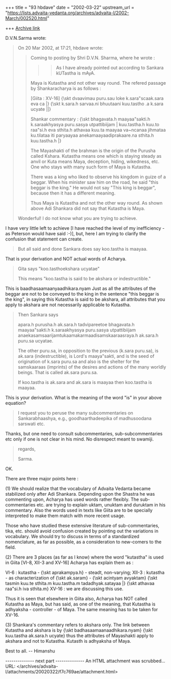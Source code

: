 +++
title = "93 hbdave"
date = "2002-03-22"
upstream_url = "https://lists.advaita-vedanta.org/archives/advaita-l/2002-March/002520.html"

+++
[Archive link](https://lists.advaita-vedanta.org/archives/advaita-l/2002-March/002520.html)


D.V.N.Sarma wrote:

> On 20 Mar 2002, at 17:21,  hbdave wrote:
> >
> > Coming to posting by Shri D.V.N. Sharma, where he wrote :
> > > > As I have already pointed out according to Sankara
> > > > kUTastha is mAyA.
> > >
> >
> > Maya is Kutastha and not other way round. The refered
> > passage by Shankaracharya is as follows :
> >
> > [Giita : XV-16]
> > {\skt  dvaavimau puru.sau loke k.sara"scaak.sara eva ca |}
> > {\skt  k.sara.h sarvaa.ni bhuutaani kuu.tastho .a k.sara ucyate ||}
> >
> > Shankar commentary :
> > {\skt bhagavata.h maayaa"sakti.h k.saraakhyasya puru.sasya utpattibiijam
> > |
> > kuu.tastha.h kuu.to raa"si.h eva sthita.h athavaa kuu.ta maayaa
> > va~ncanaa jihmataa ku.tilataa iti paryaayaa anekamaayaadiprakaare.na
> > sthita.h kuu.tastha.h |}
> >
> > The Mayashakti of the brahman is the  origin of the Purusha called
> > Kshara.
> > Kutastha means one which is staying steady as anvil or Kuta means Maya,
> > deception, hiding, wikedness, etc. One who stays with many such form of
> > Maya is Kutastha.
> >
> > There was a king who liked to observe his kingdom in guize of a beggar.
> > When his minister saw him on the road, he said "this beggar is the
> > king."
> > He would not say "This king is beggar", because then it has a different
> > meaning.
> >
> > Thus Maya is Kutastha and not the other way round. As shown above
> > Adi Shankara did not say that Kutastha is Maya.
> >
> Wonderful! I do not know what you are trying to achieve.

I have very little  left to achieve  [I have reached the level of my
inefficiency -
as Peterson would have said :-)],
but, here I am trying to clarify the confusion that statement can create.

>
>
> But all said and done Sankara does say koo.tastha is maayaa.
>

That is your derivation and NOT actual words of Acharya.

>
> Gita says "koo.tasthoekshara ucyatae"
>
> This means "koo.tastha is said to be akshara or indestructible."
>

This is baadhasaamaanyaadhikara.nyam
Just as all the attributes of the beggar are not to be conveyed to
the king in the sentence "this beggar is the king", in saying
this Kutastha is said to be akshara, all attributes that you
apply to akshara are not necessarily applicable to Kutastha.

>
> Then Sankara says
>
> apara.h purusha.h ak.sara.h tadvipareetoe bhagavata.h
> maayaa"sakti.h k.saraakhyasya puru.sasya utpattibiijam
> anaekasamsaarijamtukaamakarmaadisamskaaraasraya.h
> ak.sara.h puru.sa ucyatae.
>
> The other puru.sa, in opposition to the previous (k.sara puru.sa),
> is ak.sara (indestructible), is Lord's  maaya"sakti, and  is the
> seed of origination of k.sara puru.sa and also is the shelter
> for the samskaaraas (imprints) of the desires and actions of
> the many worldly beings. That is called ak.sara puru.sa.
>
> If koo.tastha is ak.sara and ak.sara is maayaa then koo.tastha
> is maayaa.
>

This is your derivation. What is the meaning of the word "is"
in your above equation?

>
> I request you to peruse the many subcommentaries on
> Sankarabhaashya, e.g., goodhaarthadeepika of madhusoodana
> sarswati etc.

Thanks, but one need to consult subcommentaries, sub-subcommentaries
etc only if one is not clear in his mind. No disrespect meant to swamiji.

>
> regards,
>
> Sarma.

OK.

There are three major points here :

(1)    We should realize that the vocabulary of Advaita Vedanta became
stabilized only after Adi Shankara.
Depending  upon the Shastra he was commenting upon, Acharya has used words
rather flexibly. The sub-commentaries etc. are trying to explain  uktam,
unuktam
and duruktam in his commentary.
Also the words used in texts like Giita are to be specially interpreted to
make them
match with more recent usage.

Those who have studied these extensive literature of sub-commentaries, tika,
etc.
should avoid confusion created by pointing out the variations in vocabulary.
We
should try to discuss in terms of a standardized nomenclature, as far as
possible, as
a consideration to new-comers to the field.

(2)  There are 3 places (as far as I know) where the word "kutastha" is used
in Giita
[VI-8, XII-3 and XV-16]  Acharya has explain them as :

VI-6 : kutastha - {\skt aprakampya.h} - steadt, non-varying;
XII-3 : kutastha - as characterization of {\skt ak.saram} - {\skt acintyam
avyaktam}
                {\skt tasmin kuu.te sthita.m kuu.tastha.m tadadhyak.satayaa
|}
                {\skt athavaa raa"si.h iva sthita.m}
XV-16 : we are discussing this use.

Thus it is seen that elsewhere in Giita also, Acharya has NOT called
Kutastha as Maya, but has said, as one of the meaning, that Kutastha
is adhyaksha - controller - of Maya.
The same meaning has to be taken for XV-16.

(3)    Shankara's commentary refers to akshara only. The link between
Kutastha and akshara is by {\skt badhasaamaanaadhikara.nyam}
{\skt kuu.tastha ak.sara.h ucyate} thus the attributes of Mayashakti
apply to akshara and not to Kutastha. Kutasth is adhyaksha of Maya.

Best to all.
-- Himanshu

-------------- next part --------------
An HTML attachment was scrubbed...
URL: </archives/advaita-l/attachments/20020322/f7c769ae/attachment.html>
